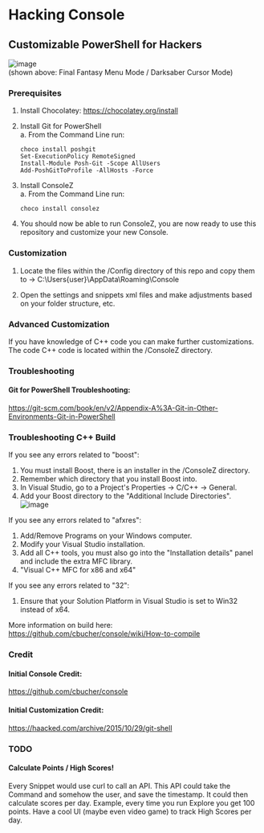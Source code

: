 # Hacking Console
## Customizable PowerShell for Hackers

![image](https://user-images.githubusercontent.com/6255224/163909334-c0772e71-aa74-4c23-9296-fce15ab76bc1.png)<br />
(shown above: Final Fantasy Menu Mode / Darksaber Cursor Mode)

### Prerequisites

1. Install Chocolatey: https://chocolatey.org/install

2. Install Git for PowerShell<br />
  a. From the Command Line run:

       choco install poshgit
       Set-ExecutionPolicy RemoteSigned
       Install-Module Posh-Git -Scope AllUsers
       Add-PoshGitToProfile -AllHosts -Force
      
3. Install ConsoleZ<br />
  a. From the Command Line run:

       choco install consolez
       
4. You should now be able to run ConsoleZ, you are now ready to use this repository and customize your new Console.

### Customization

1. Locate the files within the /Config directory of this repo and copy them to -> C:\Users\{user}\AppData\Roaming\Console

2. Open the settings and snippets xml files and make adjustments based on your folder structure, etc.

### Advanced Customization

If you have knowledge of C++ code you can make further customizations.
The code C++ code is located within the /ConsoleZ directory.

### Troubleshooting
#### Git for PowerShell Troubleshooting:
https://git-scm.com/book/en/v2/Appendix-A%3A-Git-in-Other-Environments-Git-in-PowerShell

### Troubleshooting C++ Build
If you see any errors related to "boost":
1. You must install Boost, there is an installer in the /ConsoleZ directory.
2. Remember which directory that you install Boost into.
3. In Visual Studio, go to a Project's Properties -> C/C++ -> General.
4. Add your Boost directory to the "Additional Include Directories".
![image](https://user-images.githubusercontent.com/6255224/164079326-fec9f1d6-19f6-4ec5-908e-aea622ec0ff4.png)


If you see any errors related to "afxres":
1. Add/Remove Programs on your Windows computer.
2. Modify your Visual Studio installation.
3. Add all C++ tools, you must also go into the "Installation details" panel and include the extra MFC library.
4. "Visual C++ MFC for x86 and x64"

If you see any errors related to "32":
1. Ensure that your Solution Platform in Visual Studio is set to Win32 instead of x64.

More information on build here:
https://github.com/cbucher/console/wiki/How-to-compile

### Credit
#### Initial Console Credit:
https://github.com/cbucher/console

#### Initial Customization Credit:
https://haacked.com/archive/2015/10/29/git-shell

### TODO
#### Calculate Points / High Scores!

Every Snippet would use curl to call an API.
This API could take the Command and somehow the user, and save the timestamp.
It could then calculate scores per day.
Example, every time you run Explore you get 100 points.
Have a cool UI (maybe even video game) to track High Scores per day.
